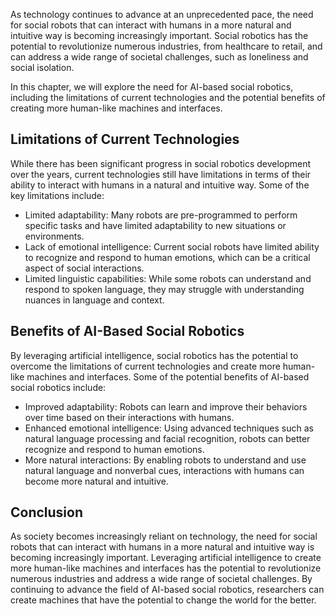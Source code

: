 
As technology continues to advance at an unprecedented pace, the need for social robots that can interact with humans in a more natural and intuitive way is becoming increasingly important. Social robotics has the potential to revolutionize numerous industries, from healthcare to retail, and can address a wide range of societal challenges, such as loneliness and social isolation.

In this chapter, we will explore the need for AI-based social robotics, including the limitations of current technologies and the potential benefits of creating more human-like machines and interfaces.

Limitations of Current Technologies
-----------------------------------

While there has been significant progress in social robotics development over the years, current technologies still have limitations in terms of their ability to interact with humans in a natural and intuitive way. Some of the key limitations include:

* Limited adaptability: Many robots are pre-programmed to perform specific tasks and have limited adaptability to new situations or environments.
* Lack of emotional intelligence: Current social robots have limited ability to recognize and respond to human emotions, which can be a critical aspect of social interactions.
* Limited linguistic capabilities: While some robots can understand and respond to spoken language, they may struggle with understanding nuances in language and context.

Benefits of AI-Based Social Robotics
------------------------------------

By leveraging artificial intelligence, social robotics has the potential to overcome the limitations of current technologies and create more human-like machines and interfaces. Some of the potential benefits of AI-based social robotics include:

* Improved adaptability: Robots can learn and improve their behaviors over time based on their interactions with humans.
* Enhanced emotional intelligence: Using advanced techniques such as natural language processing and facial recognition, robots can better recognize and respond to human emotions.
* More natural interactions: By enabling robots to understand and use natural language and nonverbal cues, interactions with humans can become more natural and intuitive.

Conclusion
----------

As society becomes increasingly reliant on technology, the need for social robots that can interact with humans in a more natural and intuitive way is becoming increasingly important. Leveraging artificial intelligence to create more human-like machines and interfaces has the potential to revolutionize numerous industries and address a wide range of societal challenges. By continuing to advance the field of AI-based social robotics, researchers can create machines that have the potential to change the world for the better.
